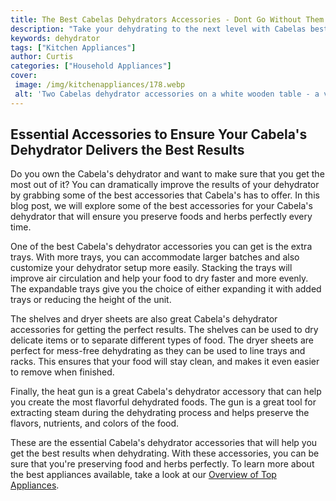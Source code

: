 ```yaml
---
title: The Best Cabelas Dehydrators Accessories - Dont Go Without Them
description: "Take your dehydrating to the next level with Cabelas best dehydrator accessories Make mouthwatering jerky dried fruits and meaty snacks with these essential additions to your dehydrator Find out what you need to create the best dehydrated treats"
keywords: dehydrator
tags: ["Kitchen Appliances"]
author: Curtis
categories: ["Household Appliances"]
cover: 
 image: /img/kitchenappliances/178.webp
 alt: 'Two Cabelas dehydrator accessories on a white wooden table - a vacuum sealer and a container of jerky seasoning'
---
```

## Essential Accessories to Ensure Your Cabela's Dehydrator Delivers the Best Results 

Do you own the Cabela's dehydrator and want to make sure that you get the most out of it? You can dramatically improve the results of your dehydrator by grabbing some of the best accessories that Cabela's has to offer. In this blog post, we will explore some of the best accessories for your Cabela's dehydrator that will ensure you preserve foods and herbs perfectly every time. 

One of the best Cabela's dehydrator accessories you can get is the extra trays. With more trays, you can accommodate larger batches and also customize your dehydrator setup more easily. Stacking the trays will improve air circulation and help your food to dry faster and more evenly. The expandable trays give you the choice of either expanding it with added trays or reducing the height of the unit.

The shelves and dryer sheets are also great Cabela's dehydrator accessories for getting the perfect results. The shelves can be used to dry delicate items or to separate different types of food. The dryer sheets are perfect for mess-free dehydrating as they can be used to line trays and racks. This ensures that your food will stay clean, and makes it even easier to remove when finished.

Finally, the heat gun is a great Cabela's dehydrator accessory that can help you create the most flavorful dehydrated foods. The gun is a great tool for extracting steam during the dehydrating process and helps preserve the flavors, nutrients, and colors of the food.

These are the essential Cabela's dehydrator accessories that will help you get the best results when dehydrating. With these accessories, you can be sure that you're preserving food and herbs perfectly. To learn more about the best appliances available, take a look at our [Overview of Top Appliances](./pages/appliance-overview).
